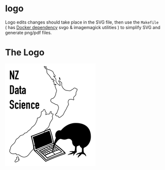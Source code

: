 # logo

Logo edits changes should take place in the SVG file, then use the `Makefile` ( has [Docker dependency](https://github.com/jduckles/dsskills/blob/master/Dockerfile) svgo & imagemagick utilities ) to simplify SVG and generate png/pdf files.  

# The Logo

![](https://raw.githubusercontent.com/nzdatascience/logo/master/NZDS_logo.png)
